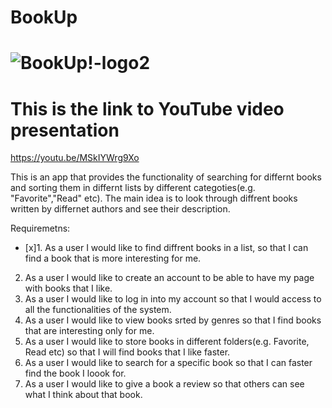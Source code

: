 # BookUp

 
# ![BookUp!-logo2](https://user-images.githubusercontent.com/74716351/168770759-301ac146-c82b-4d06-8f58-b5da8721dd65.jpeg)
# This is the link to YouTube video presentation
 https://youtu.be/MSkIYWrg9Xo

This is an app that provides the functionality of searching for differnt books and sorting them 
in differnt lists by different categoties(e.g. "Favorite","Read" etc). 
The main idea is to look through diffrent books written by differnet authors and see their description.

Requiremetns:

- [x]1. As a user I would like to find diffrent books in a list, so that I can find a book that is more interesting for me.
2. As a user I would like to create an account to be able to have my page with books that I like. 
3. As a user I would like to log in into my account so that I would access to all the functionalities of the system. 
4. As a user I would like to view books srted by genres so that I find books that are interesting only for me. 
5. As a user I would like to store books in different folders(e.g. Favorite, Read etc) so that I will find books that I like faster. 
6. As a user I would like to search for a specific book so that I can faster find the book I loook for. 
7. As a user I would like to give a book a review so that others can see what I think about that book.
